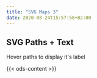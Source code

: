 ```yaml
---
title: "SVG Maps 3"
date: 2020-08-24T15:57:58+02:00
---
```


## SVG Paths + Text

Hover paths to display it's label

{{< ods-content >}}
